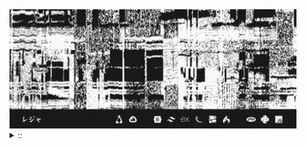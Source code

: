 <img src="./banner.png">
<details><summary> :: </summary>
<!--START_SECTION:waka-->

```
From: 09 August 2024 - To: 16 January 2025

Total Time: 882 hrs 45 mins

Python                     265 hrs 30 mins ///////------------------   27.91 %
PHP                        173 hrs 16 mins /////--------------------   18.21 %
Other                      68 hrs 33 mins  //-----------------------   07.21 %
```

<!--END_SECTION:waka-->
</details>

